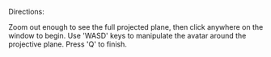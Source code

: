 Directions:

Zoom out enough to see the full projected plane, then click anywhere on the window to begin. Use 'WASD' keys to manipulate the avatar around the projective plane. Press 'Q' to finish.
